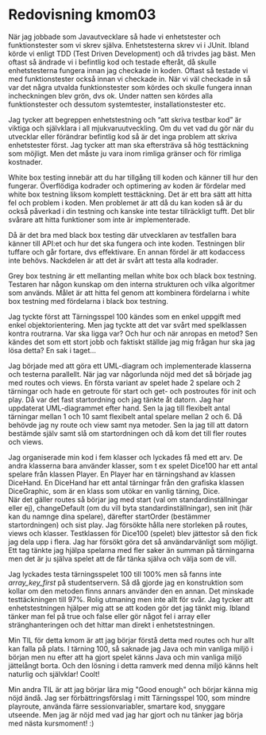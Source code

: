 ---
---
Redovisning kmom03
=========================

När jag jobbade som Javautvecklare så hade vi enhetstester och funktionstester som vi skrev själva. Enhetstesterna skrev vi i JUnit. Ibland körde vi enligt TDD (Test Driven Development) och då trivdes jag bäst. Men oftast så ändrade vi i befintlig kod och testade efteråt, då skulle enhetstesterna fungera innan jag checkade in koden. Oftast så testade vi med funktionstester också innan vi checkade in. När vi väl checkade in så var det några utvalda funktionstester som kördes och skulle fungera innan incheckningen blev grön, dvs ok. Under natten sen kördes alla funktionstester och dessutom systemtester, installationstester etc.

Jag tycker att begreppen enhetstestning och “att skriva testbar kod” är viktiga och självklara i all mjukvaruutveckling. Om du vet vad du gör när du utvecklar eller förändrar befintlig kod så är det inga problem att skriva enhetstester först. Jag tycker att man ska eftersträva så hög testtäckning som möjligt. Men det måste ju vara inom rimliga gränser och för rimliga kostnader.

White box testing innebär att du har tillgång till koden och känner till hur den fungerar. Överflödiga kodrader och optimering av koden är fördelar med white box testning liksom komplett testtäckning. Det är ett bra sätt att hitta fel och problem i koden. Men problemet är att då du kan koden så är du också påverkad i din testning och kanske inte testar tillräckligt tufft. Det blir svårare att hitta funktioner som inte är implementerade.

Då är det bra med black box testing där utvecklaren av testfallen bara känner till API:et och hur det ska fungera och inte koden. Testningen blir tuffare och går fortare, dvs effektivare. En annan fördel är att kodaccess inte behövs. Nackdelen är att det är svårt att testa alla kodrader.

Grey box testning är ett mellanting mellan white box och black box testning. Testaren har någon kunskap om den interna strukturen och vilka algoritmer som används. Målet är att hitta fel genom att kombinera fördelarna i white box testning med fördelarna i black box testning.

Jag tyckte först att Tärningsspel 100 kändes som en enkel uppgift med enkel objektorientering. Men jag tyckte att det var svårt med spelklassen kontra routrarna. Var ska ligga var? Och hur och när anropas en metod? Sen kändes det som ett stort jobb och faktiskt ställde jag mig frågan hur ska jag lösa detta? En sak i taget...

Jag började med att göra ett UML-diagram och implementerade klasserna och testerna parallellt. När jag var någorlunda nöjd med det så började jag med routes och views. En första variant av spelet hade 2 spelare och 2 tärningar och hade en getroute för start och get- och postroutes för init och play. Då var det fast startordning och jag tänkte åt datorn. Jag har uppdaterat UML-diagrammet efter hand. Sen la jag till flexibelt antal tärningar mellan 1 och 10 samt flexibelt antal spelare mellan 2 och 6. Då behövde jag ny route och view samt nya metoder. Sen la jag till att datorn bestämde själv samt slå om startordningen och då kom det till fler routes och views.    

Jag organiserade min kod i fem klasser och lyckades få med ett arv. De andra klasserna bara använder klasser, som t ex spelet Dice100 har ett antal spelare från klassen Player. En Player har en tärningshand av klassen DiceHand. En DiceHand har ett antal tärningar från den grafiska klassen DiceGraphic, som är en klass som utökar en vanlig tärning, Dice.   
När det gäller routes så börjar jag med start (val om standardinställningar eller ej), changeDefault (om du vill byta standardinställningar), sen init (här kan du namnge dina spelare), därefter startOrder (bestämmer startordningen) och sist play.
Jag försökte hålla nere storleken på routes, views och klasser. Testklassen för Dice100 (spelet) blev jättestor så den fick jag dela upp i flera. Jag har försökt göra det så användarvänligt som möjligt. Ett tag tänkte jag hjälpa spelarna med fler saker än summan på tärningarna men det är ju själva spelet att de får tänka själva och välja som de vill.

Jag lyckades testa tärningsspelet 100 till 100% men så fanns inte *array_key_first* på studentservern. Så då gjorde jag en konstruktion som kollar om den metoden finns annars använder den en annan. Det minskade testtäckningen till 97%. Rolig utmaning men inte allt för svår. Jag tycker att enhetstestningen hjälper mig att se att koden gör det jag tänkt mig. Ibland tänker man fel på true och false eller gör något fel i array eller stränghanteringen och det hittar man direkt i enhetstestningen.

Min TIL för detta kmom är att jag börjar förstå detta med routes och hur allt kan falla på plats. I tärning 100, så saknade jag Java och min vanliga miljö i början men nu efter att ha gjort spelet känns Java och min vanliga miljö jättelångt borta. Och den lösning i detta ramverk med denna miljö känns helt naturlig och självklar! Coolt!

Min andra TIL är att jag börjar lära mig "Good enough" och börjar känna mig nöjd ändå. Jag ser förbättringsförslag i mitt Tärningsspel 100, som mindre playroute, använda färre sessionvariabler, smartare kod, snyggare utseende. Men jag är nöjd med vad jag har gjort och nu tänker jag börja med nästa kursmoment! :)
